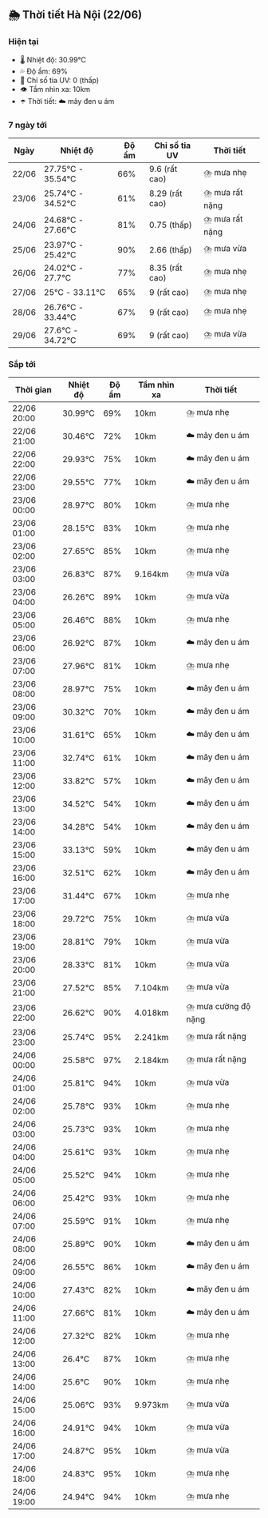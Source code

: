 ## 🌦️ Thời tiết Hà Nội (22/06)

### Hiện tại

- 🌡️ Nhiệt độ: 30.99℃
- 💦 Độ ẩm: 69%
- 🌟 Chỉ số tia UV: 0 (thấp)
- 👁️ Tầm nhìn xa: 10km
- ☂️ Thời tiết: ☁️ mây đen u ám

### 7 ngày tới

| Ngày | Nhiệt độ | Độ ẩm | Chỉ số tia UV | Thời tiết |
| --- | --- | --- | --- | --- |
| 22/06 | 27.75℃ - 35.54℃ | 66% | 9.6 (rất cao) | ⛈️ mưa nhẹ |
| 23/06 | 25.74℃ - 34.52℃ | 61% | 8.29 (rất cao) | ⛈️ mưa rất nặng |
| 24/06 | 24.68℃ - 27.66℃ | 81% | 0.75 (thấp) | ⛈️ mưa rất nặng |
| 25/06 | 23.97℃ - 25.42℃ | 90% | 2.66 (thấp) | ⛈️ mưa vừa |
| 26/06 | 24.02℃ - 27.7℃ | 77% | 8.35 (rất cao) | ⛈️ mưa nhẹ |
| 27/06 | 25℃ - 33.11℃ | 65% | 9 (rất cao) | ⛈️ mưa nhẹ |
| 28/06 | 26.76℃ - 33.44℃ | 67% | 9 (rất cao) | ⛈️ mưa nhẹ |
| 29/06 | 27.6℃ - 34.72℃ | 69% | 9 (rất cao) | ⛈️ mưa vừa |

### Sắp tới

| Thời gian | Nhiệt độ | Độ ẩm | Tầm nhìn xa | Thời tiết |
| --- | --- | --- | --- | --- |
| 22/06 20:00 | 30.99℃ | 69% | 10km | ⛈️ mưa nhẹ |
| 22/06 21:00 | 30.46℃ | 72% | 10km | ☁️ mây đen u ám |
| 22/06 22:00 | 29.93℃ | 75% | 10km | ☁️ mây đen u ám |
| 22/06 23:00 | 29.55℃ | 77% | 10km | ☁️ mây đen u ám |
| 23/06 00:00 | 28.97℃ | 80% | 10km | ⛈️ mưa nhẹ |
| 23/06 01:00 | 28.15℃ | 83% | 10km | ⛈️ mưa nhẹ |
| 23/06 02:00 | 27.65℃ | 85% | 10km | ⛈️ mưa nhẹ |
| 23/06 03:00 | 26.83℃ | 87% | 9.164km | ⛈️ mưa vừa |
| 23/06 04:00 | 26.26℃ | 89% | 10km | ⛈️ mưa vừa |
| 23/06 05:00 | 26.46℃ | 88% | 10km | ⛈️ mưa nhẹ |
| 23/06 06:00 | 26.92℃ | 87% | 10km | ☁️ mây đen u ám |
| 23/06 07:00 | 27.96℃ | 81% | 10km | ⛈️ mưa nhẹ |
| 23/06 08:00 | 28.97℃ | 75% | 10km | ☁️ mây đen u ám |
| 23/06 09:00 | 30.32℃ | 70% | 10km | ☁️ mây đen u ám |
| 23/06 10:00 | 31.61℃ | 65% | 10km | ☁️ mây đen u ám |
| 23/06 11:00 | 32.74℃ | 61% | 10km | ☁️ mây đen u ám |
| 23/06 12:00 | 33.82℃ | 57% | 10km | ☁️ mây đen u ám |
| 23/06 13:00 | 34.52℃ | 54% | 10km | ☁️ mây đen u ám |
| 23/06 14:00 | 34.28℃ | 54% | 10km | ☁️ mây đen u ám |
| 23/06 15:00 | 33.13℃ | 59% | 10km | ☁️ mây đen u ám |
| 23/06 16:00 | 32.51℃ | 62% | 10km | ☁️ mây đen u ám |
| 23/06 17:00 | 31.44℃ | 67% | 10km | ⛈️ mưa nhẹ |
| 23/06 18:00 | 29.72℃ | 75% | 10km | ⛈️ mưa vừa |
| 23/06 19:00 | 28.81℃ | 79% | 10km | ⛈️ mưa vừa |
| 23/06 20:00 | 28.33℃ | 81% | 10km | ⛈️ mưa vừa |
| 23/06 21:00 | 27.52℃ | 85% | 7.104km | ⛈️ mưa vừa |
| 23/06 22:00 | 26.62℃ | 90% | 4.018km | ⛈️ mưa cường độ nặng |
| 23/06 23:00 | 25.74℃ | 95% | 2.241km | ⛈️ mưa rất nặng |
| 24/06 00:00 | 25.58℃ | 97% | 2.184km | ⛈️ mưa rất nặng |
| 24/06 01:00 | 25.81℃ | 94% | 10km | ⛈️ mưa vừa |
| 24/06 02:00 | 25.78℃ | 93% | 10km | ⛈️ mưa nhẹ |
| 24/06 03:00 | 25.73℃ | 93% | 10km | ⛈️ mưa nhẹ |
| 24/06 04:00 | 25.61℃ | 93% | 10km | ⛈️ mưa nhẹ |
| 24/06 05:00 | 25.52℃ | 94% | 10km | ⛈️ mưa nhẹ |
| 24/06 06:00 | 25.42℃ | 93% | 10km | ⛈️ mưa nhẹ |
| 24/06 07:00 | 25.59℃ | 91% | 10km | ⛈️ mưa nhẹ |
| 24/06 08:00 | 25.89℃ | 90% | 10km | ☁️ mây đen u ám |
| 24/06 09:00 | 26.55℃ | 86% | 10km | ☁️ mây đen u ám |
| 24/06 10:00 | 27.43℃ | 82% | 10km | ☁️ mây đen u ám |
| 24/06 11:00 | 27.66℃ | 81% | 10km | ☁️ mây đen u ám |
| 24/06 12:00 | 27.32℃ | 82% | 10km | ⛈️ mưa nhẹ |
| 24/06 13:00 | 26.4℃ | 87% | 10km | ⛈️ mưa nhẹ |
| 24/06 14:00 | 25.6℃ | 90% | 10km | ⛈️ mưa nhẹ |
| 24/06 15:00 | 25.06℃ | 93% | 9.973km | ⛈️ mưa vừa |
| 24/06 16:00 | 24.91℃ | 94% | 10km | ⛈️ mưa vừa |
| 24/06 17:00 | 24.87℃ | 95% | 10km | ⛈️ mưa vừa |
| 24/06 18:00 | 24.83℃ | 95% | 10km | ⛈️ mưa nhẹ |
| 24/06 19:00 | 24.94℃ | 94% | 10km | ⛈️ mưa nhẹ |
